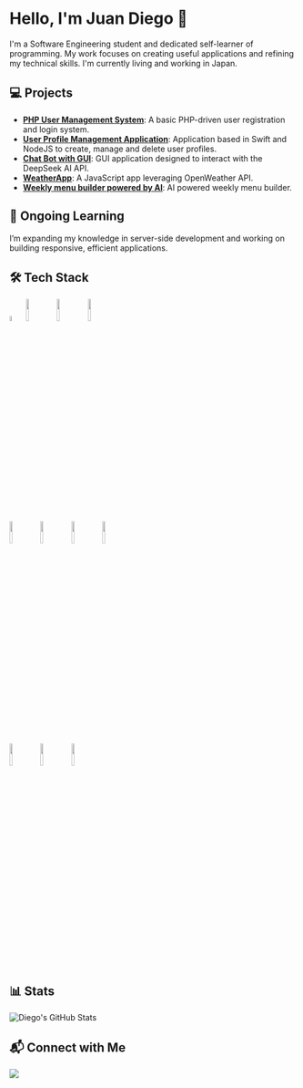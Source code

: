 # Hello, I'm Juan Diego 👋

I'm a Software Engineering student and dedicated self-learner of programming. My work focuses on creating useful applications and refining my technical skills. 
I'm currently living and working in Japan.

## 💻 Projects
  - **[PHP User Management System](https://github.com/dirb997/php_users_form)**: A basic PHP-driven user registration and login system.
  - **[User Profile Management Application](https://github.com/dirb997/xcode_dashboard_frontend)**: Application based in Swift and NodeJS to create, manage and delete user profiles.
  - **[Chat Bot with GUI](https://github.com/dirb997/ai-chat-tool-2025)**: GUI application designed to interact with the DeepSeek AI API.
  - **[WeatherApp](https://github.com/dirb997/weatherApp)**: A JavaScript app leveraging OpenWeather API.
  - **[Weekly menu builder powered by AI](https://github.com/dirb997/family-menu-ai)**: AI powered weekly menu builder.

## 🌱 Ongoing Learning

I’m expanding my knowledge in server-side development and working on building responsive, efficient applications.

## 🛠 Tech Stack
<p>
  <img width="5%" src="https://www.vectorlogo.zone/logos/javascript/javascript-icon.svg">
  <img width="10%" src="https://www.vectorlogo.zone/logos/nodejs/nodejs-ar21.svg">
  <img width="10%" src="https://www.vectorlogo.zone/logos/vuejs/vuejs-ar21.svg">
  <img width="10%" src="https://www.vectorlogo.zone/logos/getbootstrap/getbootstrap-ar21.svg">
  <br />
  <img width="10%" src="https://www.vectorlogo.zone/logos/php/php-ar21.svg">
  <img width="10%" src="https://www.vectorlogo.zone/logos/laravel/laravel-ar21~bgwhite.svg">
  <img width="10%" src="https://www.vectorlogo.zone/logos/mysql/mysql-ar21.svg">
  <img width="10%" src="https://www.vectorlogo.zone/logos/docker/docker-ar21.svg">
  <br />
  <img width="10%" src="https://www.vectorlogo.zone/logos/swift/swift-ar21.svg">
  <img width="10%" src="https://www.vectorlogo.zone/logos/git-scm/git-scm-ar21.svg">
  <img width="10%" src="https://www.vectorlogo.zone/logos/gnu_bash/gnu_bash-ar21.svg">
  <br />
</p>

## 📊 Stats
![Diego's GitHub Stats](https://github-readme-stats.vercel.app/api?username=dirb997&show_icons=true&theme=tokyonight)


## 📬 Connect with Me

<a href="https://www.linkedin.com/in/juan-diego-ruiz-berlanga-795701372/" target="_blank">
    <img src="https://img.shields.io/badge/linkedin-%230077B5.svg?&style=for-the-badge&logo=linkedin&logoColor=white" />
</a>
